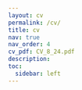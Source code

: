 ```yaml
---
layout: cv
permalink: /cv/
title: cv
nav: true
nav_order: 4
cv_pdf: CV_8_24.pdf
description: 
toc:
  sidebar: left
---
```

